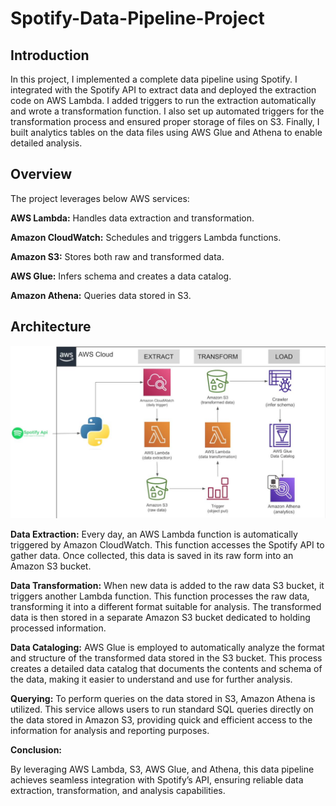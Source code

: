 # Spotify-Data-Pipeline-Project

## Introduction
In this project, I implemented a complete data pipeline using Spotify. I integrated with the Spotify API to extract data and deployed the extraction code on AWS Lambda. I added triggers to run the extraction automatically and wrote a transformation function. I also set up automated triggers for the transformation process and ensured proper storage of files on S3. Finally, I built analytics tables on the data files using AWS Glue and Athena to enable detailed analysis.

## Overview

The project leverages below AWS services:

**AWS Lambda:** Handles data extraction and transformation.

**Amazon CloudWatch:** Schedules and triggers Lambda functions.

**Amazon S3:** Stores both raw and transformed data.

**AWS Glue:** Infers schema and creates a data catalog.

**Amazon Athena:** Queries data stored in S3.

## Architecture

![Data Flow Diagram](https://github.com/jayanthgundagoni/Spotify-Data-Pipeline-Project/blob/main/Spotify_DFD.jpg)


**Data Extraction:** Every day, an AWS Lambda function is automatically triggered by Amazon CloudWatch. This function accesses the Spotify API to gather data. Once collected, this data is saved in its raw form into an Amazon S3 bucket.

**Data Transformation:** When new data is added to the raw data S3 bucket, it triggers another Lambda function. This function processes the raw data, transforming it into a different format suitable for analysis. The transformed data is then stored in a separate Amazon S3 bucket dedicated to holding processed information.

**Data Cataloging:** AWS Glue is employed to automatically analyze the format and structure of the transformed data stored in the S3 bucket. This process creates a detailed data catalog that documents the contents and schema of the data, making it easier to understand and use for further analysis.

**Querying:** To perform queries on the data stored in S3, Amazon Athena is utilized. This service allows users to run standard SQL queries directly on the data stored in Amazon S3, providing quick and efficient access to the information for analysis and reporting purposes.

**Conclusion:**

By leveraging AWS Lambda, S3, AWS Glue, and Athena, this data pipeline achieves seamless integration with Spotify’s API, ensuring reliable data extraction, transformation, and analysis capabilities. 
